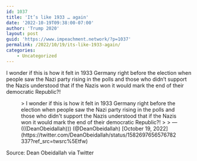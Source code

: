 ```yaml
---
id: 1037
title: 'It’s like 1933 … again'
date: '2022-10-19T09:38:00-07:00'
author: 'Trump 2020'
layout: post
guid: 'https://www.impeachment.network/?p=1037'
permalink: /2022/10/19/its-like-1933-again/
categories:
    - Uncategorized
---
```


I wonder if this is how it felt in 1933 Germany right before the election when people saw the Nazi party rising in the polls and those who didn’t support the Nazis understood that if the Nazis won it would mark the end of their democratic Republic?!

<figure class="wp-block-embed is-type-rich is-provider-twitter wp-block-embed-twitter"><div class="wp-block-embed__wrapper">> I wonder if this is how it felt in 1933 Germany right before the election when people saw the Nazi party rising in the polls and those who didn't support the Nazis understood that if the Nazis won it would mark the end of their democratic Republic?!
> 
> — (((DeanObeidallah))) (@DeanObeidallah) [October 19, 2022](https://twitter.com/DeanObeidallah/status/1582697656576782337?ref_src=twsrc%5Etfw)

<script async="" charset="utf-8" src="https://platform.twitter.com/widgets.js"></script></div></figure>Source: Dean Obeidallah via Twitter